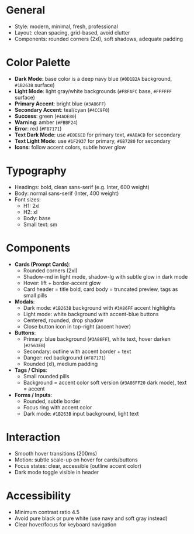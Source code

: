 # General
- Style: modern, minimal, fresh, professional
- Layout: clean spacing, grid-based, avoid clutter
- Components: rounded corners (2xl), soft shadows, adequate padding

# Color Palette
- **Dark Mode**: base color is a deep navy blue (`#0D1B2A` background, `#1B263B` surface)
- **Light Mode**: light gray/white backgrounds (`#F8FAFC` base, `#FFFFFF` surface)
- **Primary Accent**: bright blue (`#3A86FF`)
- **Secondary Accent**: teal/cyan (`#4CC9F0`)
- **Success**: green (`#4ADE80`)
- **Warning**: amber (`#FBBF24`)
- **Error**: red (`#F87171`)
- **Text Dark Mode**: use `#E0E6ED` for primary text, `#AABACD` for secondary
- **Text Light Mode**: use `#1F2937` for primary, `#6B7280` for secondary
- **Icons**: follow accent colors, subtle hover glow

# Typography
- Headings: bold, clean sans-serif (e.g. Inter, 600 weight)
- Body: normal sans-serif (Inter, 400 weight)
- Font sizes:
  - H1: 2xl
  - H2: xl
  - Body: base
  - Small text: sm

# Components
- **Cards (Prompt Cards)**:
  - Rounded corners (2xl)
  - Shadow-md in light mode, shadow-lg with subtle glow in dark mode
  - Hover: lift + border-accent glow
  - Card header = title bold, card body = truncated preview, tags as small pills
- **Modals**:
  - Dark mode: `#1B263B` background with `#3A86FF` accent highlights
  - Light mode: white background with accent-blue buttons
  - Centered, rounded, drop shadow
  - Close button icon in top-right (accent hover)
- **Buttons**:
  - Primary: blue background (`#3A86FF`), white text, hover darken (`#2563EB`)
  - Secondary: outline with accent border + text
  - Danger: red background (`#F87171`)
  - Rounded (xl), medium padding
- **Tags / Chips**:
  - Small rounded pills
  - Background = accent color soft version (`#3A86FF20` dark mode), text = accent
- **Forms / Inputs**:
  - Rounded, subtle border
  - Focus ring with accent color
  - Dark mode: `#1B263B` input background, light text

# Interaction
- Smooth hover transitions (200ms)
- Motion: subtle scale-up on hover for cards/buttons
- Focus states: clear, accessible (outline accent color)
- Dark mode toggle visible in header

# Accessibility
- Minimum contrast ratio 4.5
- Avoid pure black or pure white (use navy and soft gray instead)
- Clear hover/focus for keyboard navigation
